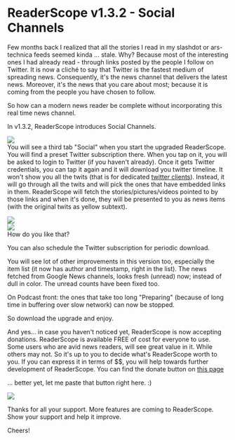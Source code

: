 ReaderScope v1.3.2 - Social Channels
===
Few months back I realized that all the stories I read in my slashdot or ars-technica feeds seemed kinda ... stale. Why? Because most of the interesting ones I had already read - through links posted by the people I follow on Twitter. It is now a cliché to say that Twitter is the fastest medium of spreading news. Consequently, it's the news channel that delivers the latest news. Moreover, it's the news that you care about most; because it is coming from the people you have chosen to follow.  
  
So how can a modern news reader be complete without incorporating this real time news channel.  
  
In v1.3.2, ReaderScope introduces Social Channels.  
  
[![](http://3.bp.blogspot.com/_W6UcJjyXr24/SvUg09J02XI/AAAAAAAADd8/VnYYiXQxrXY/s400/screenshot2.png)][0]  
You will see a third tab "Social" when you start the upgraded ReaderScope. You will find a preset Twitter subscription there. When you tap on it, you will be asked to login to Twitter (if you haven't already). Once it gets Twitter credentials, you can tap it again and it will download you twitter timeline. It won't show you all the twits (that is for dedicated [twitter clients][1]). Instead, it will go through all the twits and will pick the ones that have embedded links in them. ReaderScope will fetch the stories/pictures/videos pointed to by those links and when it's done, they will be presented to you as news items (with the original twits as yellow subtext).  
  
[![](http://1.bp.blogspot.com/_W6UcJjyXr24/SvUg1ZAMZpI/AAAAAAAADeM/fgmegvsLilY/s400/screenshot4.png)][2]  
[![](http://1.bp.blogspot.com/_W6UcJjyXr24/SvUg1GmZJ9I/AAAAAAAADeE/cOLZfEJZetE/s400/screenshot3.png)][3]  
How do you like that?  
  
You can also schedule the Twitter subscription for periodic download.  
  
You will see lot of other improvements in this version too, especially the item list (it now has author and timestamp, right in the list). The news fetched from Google News channels, looks fresh (unread) now; instead of dull in color. The unread counts have been fixed too.  
  
On Podcast front: the ones that take too long "Preparing" (because of long time in buffering over slow network) can now be stopped.  
  
So download the upgrade and enjoy.  
  
And yes... in case you haven't noticed yet, ReaderScope is now accepting donations. ReaderScope is available FREE of cost for everyone to use. Some users who are avid news readers, will see great value in it. While others may not. So it's up to you to decide what's ReaderScope worth to you. If you can express it in terms of $$, you will help towards further development of ReaderScope. You can find the donate button on [this page][4]  
  
... better yet, let me paste that button right here. :)  
  
  
  
  
![](https://www.paypal.com/en_US/i/scr/pixel.gif)  
  
Thanks for all your support. More features are coming to ReaderScope. Show your support and help it improve.  
  
Cheers!

[0]: http://3.bp.blogspot.com/_W6UcJjyXr24/SvUg09J02XI/AAAAAAAADd8/VnYYiXQxrXY/s1600-h/screenshot2.png
[1]: http://www.altcanvas.com/android/cutewit
[2]: http://1.bp.blogspot.com/_W6UcJjyXr24/SvUg1ZAMZpI/AAAAAAAADeM/fgmegvsLilY/s1600-h/screenshot4.png
[3]: http://1.bp.blogspot.com/_W6UcJjyXr24/SvUg1GmZJ9I/AAAAAAAADeE/cOLZfEJZetE/s1600-h/screenshot3.png
[4]: http://www.altcanvas.com/android/readerscope


